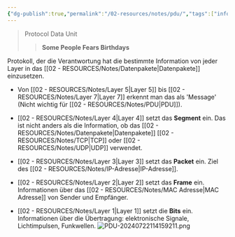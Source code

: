 ```yaml
---
{"dg-publish":true,"permalink":"/02-resources/notes/pdu/","tags":["informatik/netzwerk/protokoll","GFN/prüfungsrelevant/AP1"],"noteIcon":"","updated":"2025-09-10T16:35:31.292+02:00"}
---
```


> Protocol Data Unit
>>**Some People Fears Birthdays**

Protokoll, der die Verantwortung hat die bestimmte Information von jeder Layer in das [[02 - RESOURCES/Notes/Datenpakete\|Datenpakete]] einzusetzen.

- Von [[02 - RESOURCES/Notes/Layer 5\|Layer 5]] bis [[02 - RESOURCES/Notes/Layer 7\|Layer 7]] erkennt man das als 'Message' (Nicht wichtig für [[02 - RESOURCES/Notes/PDU\|PDU]]).

- [[02 - RESOURCES/Notes/Layer 4\|Layer 4]] setzt das **Segment** ein. Das ist nicht anders als die Information, ob das [[02 - RESOURCES/Notes/Datenpakete\|Datenpakete]] [[02 - RESOURCES/Notes/TCP\|TCP]] oder [[02 - RESOURCES/Notes/UDP\|UDP]] verwendet.
- [[02 - RESOURCES/Notes/Layer 3\|Layer 3]] setzt das **Packet** ein. Ziel des [[02 - RESOURCES/Notes/IP-Adresse\|IP-Adresse]].
- [[02 - RESOURCES/Notes/Layer 2\|Layer 2]] setzt das **Frame** ein. Informationen über das [[02 - RESOURCES/Notes/MAC Adresse\|MAC Adresse]] von Sender und Empfänger.
- [[02 - RESOURCES/Notes/Layer 1\|Layer 1]] setzt die **Bits** ein. Informationen über die Übertragung: elektronische Signale, Lichtimpulsen, Funkwellen.
![PDU-20240722114159211.png](/img/user/02%20-%20RESOURCES/Files/IMG/PDU-20240722114159211.png)